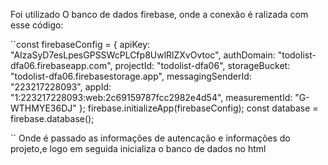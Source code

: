 Foi utilizado O banco de dados firebase, onde a conexão é ralizada com esse código:

``const firebaseConfig = {
    apiKey: "AIzaSyD7esLpesGPSSWcPLCfp8UwlRlZXvOvtoc",
    authDomain: "todolist-dfa06.firebaseapp.com",
    projectId: "todolist-dfa06",
    storageBucket: "todolist-dfa06.firebasestorage.app",
    messagingSenderId: "223217228093",
    appId: "1:223217228093:web:2c69159787fcc2982e4d54",
    measurementId: "G-WTHMYE36DJ"
  };
  firebase.initializeApp(firebaseConfig);
  const database = firebase.database();
  
  ``
Onde é passado as informações de autencação e informações do projeto,e logo em seguida inicializa o banco de dados no html
